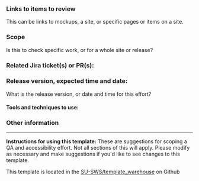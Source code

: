
### Links to items to review
This can be links to mockups, a site, or specific pages or items on a site.

### Scope

Is this to check specific work, or for a whole site or release?

### Related Jira ticket(s) or PR(s):

### Release version, expected time and date:

What is the release version, or date and time for this effort?

#### Tools and techniques to use:

### Other information
---

**Instructions for using this template:**
These are suggestions for scoping a QA and accessibility effort. Not all sections of this will apply. Please modify as necessary and make suggestions if you'd like to see changes to this template.

This template is located in the [SU-SWS/template_warehouse](https://github.com/SU-SWS/template_warehouse) on Github

